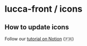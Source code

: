 # lucca-front / icons

## How to update icons

Follow our [tutorial on Notion](https://www.notion.so/Mise-jour-de-la-font-36363b23cdf0470a920f68d2c5f436a7) (🇫🇷)
